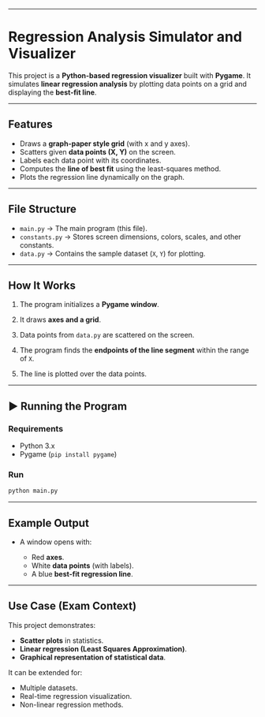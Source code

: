 
---
# Regression Analysis Simulator and Visualizer

This project is a **Python-based regression visualizer** built with **Pygame**.
It simulates **linear regression analysis** by plotting data points on a grid and displaying the **best-fit line**.

---

##  Features

* Draws a **graph-paper style grid** (with x and y axes).
* Scatters given **data points (X, Y)** on the screen.
* Labels each data point with its coordinates.
* Computes the **line of best fit** using the least-squares method.
* Plots the regression line dynamically on the graph.

---

##  File Structure

* `main.py` → The main program (this file).
* `constants.py` → Stores screen dimensions, colors, scales, and other constants.
* `data.py` → Contains the sample dataset (`X`, `Y`) for plotting.

---

##  How It Works

1. The program initializes a **Pygame window**.

2. It draws **axes and a grid**.

3. Data points from `data.py` are scattered on the screen.



5. The program finds the **endpoints of the line segment** within the range of `X`.

6. The line is plotted over the data points.

---

## ▶ Running the Program
### Requirements

* Python 3.x
* Pygame (`pip install pygame`)

### Run

```bash
python main.py
```

---

##  Example Output

* A window opens with:

  * Red **axes**.
  * White **data points** (with labels).
  * A blue **best-fit regression line**.

---

##  Use Case (Exam Context)

This project demonstrates:

* **Scatter plots** in statistics.
* **Linear regression (Least Squares Approximation)**.
* **Graphical representation of statistical data**.

It can be extended for:

* Multiple datasets.
* Real-time regression visualization.
* Non-linear regression methods.

